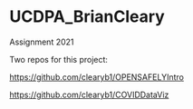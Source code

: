 # UCDPA_BrianCleary
Assignment 2021 

Two repos for this project:

https://github.com/clearyb1/OPENSAFELYIntro

https://github.com/clearyb1/COVIDDataViz

